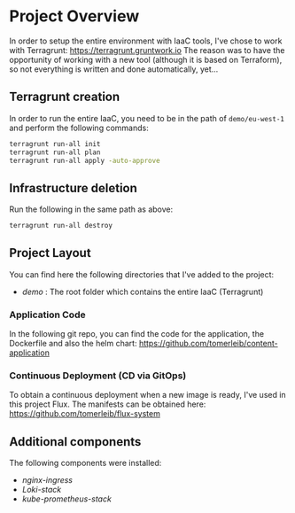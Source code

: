 # Project Overview

In order to setup the entire environment with IaaC tools, I've chose to work with Terragrunt: <https://terragrunt.gruntwork.io>
The reason was to have the opportunity of working with a new tool (although it is based on Terraform), so not everything is written and done automatically, yet...

## Terragrunt creation

In order to run the entire IaaC, you need to be in the path of `demo/eu-west-1` and perform the following commands:

```bash
terragrunt run-all init
terragrunt run-all plan
terragrunt run-all apply -auto-approve
```

## Infrastructure deletion

Run the following in the same path as above:

```bash
terragrunt run-all destroy
```

## Project Layout

You can find here the following directories that I've added to the project:

* _demo_ : The root folder which contains the entire IaaC (Terragrunt)

### Application Code

In the following git repo, you can find the code for the application, the Dockerfile and also the helm chart: <https://github.com/tomerleib/content-application>

### Continuous Deployment (CD via GitOps)

To obtain a continuous deployment when a new image is ready, I've used in this project Flux.
The manifests can be obtained here: <https://github.com/tomerleib/flux-system>

## Additional components

The following components were installed:

* _nginx-ingress_
* _Loki-stack_
* _kube-prometheus-stack_
